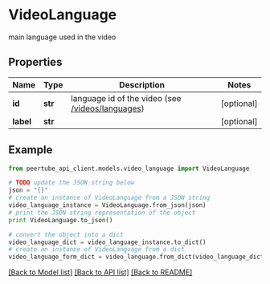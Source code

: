 # VideoLanguage

main language used in the video

## Properties
Name | Type | Description | Notes
------------ | ------------- | ------------- | -------------
**id** | **str** | language id of the video (see [/videos/languages](#operation/getLanguages)) | [optional] 
**label** | **str** |  | [optional] 

## Example

```python
from peertube_api_client.models.video_language import VideoLanguage

# TODO update the JSON string below
json = "{}"
# create an instance of VideoLanguage from a JSON string
video_language_instance = VideoLanguage.from_json(json)
# print the JSON string representation of the object
print VideoLanguage.to_json()

# convert the object into a dict
video_language_dict = video_language_instance.to_dict()
# create an instance of VideoLanguage from a dict
video_language_form_dict = video_language.from_dict(video_language_dict)
```
[[Back to Model list]](../README.md#documentation-for-models) [[Back to API list]](../README.md#documentation-for-api-endpoints) [[Back to README]](../README.md)


